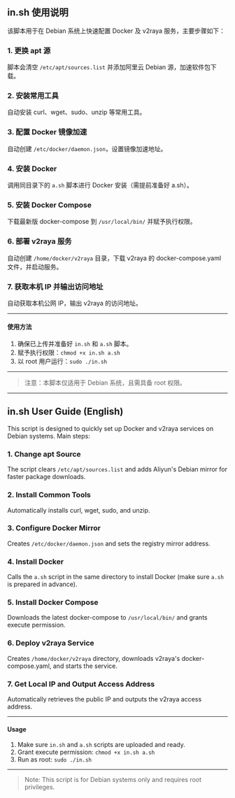 ## in.sh 使用说明

该脚本用于在 Debian 系统上快速配置 Docker 及 v2raya 服务，主要步骤如下：

### 1. 更换 apt 源
脚本会清空 `/etc/apt/sources.list` 并添加阿里云 Debian 源，加速软件包下载。

### 2. 安装常用工具
自动安装 curl、wget、sudo、unzip 等常用工具。

### 3. 配置 Docker 镜像加速
自动创建 `/etc/docker/daemon.json`，设置镜像加速地址。

### 4. 安装 Docker
调用同目录下的 `a.sh` 脚本进行 Docker 安装（需提前准备好 a.sh）。

### 5. 安装 Docker Compose
下载最新版 docker-compose 到 `/usr/local/bin/` 并赋予执行权限。

### 6. 部署 v2raya 服务
自动创建 `/home/docker/v2raya` 目录，下载 v2raya 的 docker-compose.yaml 文件，并启动服务。

### 7. 获取本机 IP 并输出访问地址
自动获取本机公网 IP，输出 v2raya 的访问地址。

---

#### 使用方法
1. 确保已上传并准备好 `in.sh` 和 `a.sh` 脚本。
2. 赋予执行权限：`chmod +x in.sh a.sh`
3. 以 root 用户运行：`sudo ./in.sh`

---

> 注意：本脚本仅适用于 Debian 系统，且需具备 root 权限。

---

## in.sh User Guide (English)

This script is designed to quickly set up Docker and v2raya services on Debian systems. Main steps:

### 1. Change apt Source
The script clears `/etc/apt/sources.list` and adds Aliyun's Debian mirror for faster package downloads.

### 2. Install Common Tools
Automatically installs curl, wget, sudo, and unzip.

### 3. Configure Docker Mirror
Creates `/etc/docker/daemon.json` and sets the registry mirror address.

### 4. Install Docker
Calls the `a.sh` script in the same directory to install Docker (make sure `a.sh` is prepared in advance).

### 5. Install Docker Compose
Downloads the latest docker-compose to `/usr/local/bin/` and grants execute permission.

### 6. Deploy v2raya Service
Creates `/home/docker/v2raya` directory, downloads v2raya's docker-compose.yaml, and starts the service.

### 7. Get Local IP and Output Access Address
Automatically retrieves the public IP and outputs the v2raya access address.

---

#### Usage
1. Make sure `in.sh` and `a.sh` scripts are uploaded and ready.
2. Grant execute permission: `chmod +x in.sh a.sh`
3. Run as root: `sudo ./in.sh`

---

> Note: This script is for Debian systems only and requires root privileges.
